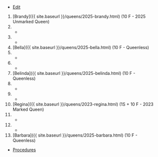 * [Edit](https://github.com/joejcollins/rhapsody-angel/edit/master/_includes/apiary.md)

1. [Brandy]({{ site.baseurl }}/queens/2025-brandy.html) (10 F - 2025 Unmarked Queen)
2. -
3. -
4. [Bella]({{ site.baseurl }}/queens/2025-bella.html) (10 F - Queenless)
5. -
6. -
7. [Belinda]({{ site.baseurl }}/queens/2025-belinda.html) (10 F - Queenless)
8. -
9. -
10. [Regina]({{ site.baseurl }}/queens/2023-regina.html) (1S + 10 F - 2023 Marked Queen)
11. -
12. -
13. [Barbara]({{ site.baseurl }}/queens/2025-barbara.html) (10 F - Queenless)

* [Procedures](https://github.com/joejcollins/rhapsody-angel/raw/master/book/00Book.pdf)

